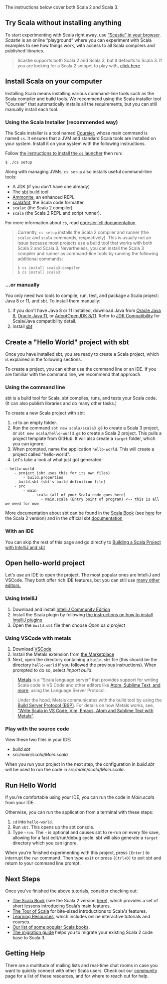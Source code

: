 The instructions below cover both Scala 2 and Scala 3.

## Try Scala without installing anything

To start experimenting with Scala right away, use <a href="https://scastie.scala-lang.org/pEBYc5VMT02wAGaDrfLnyw" target="_blank">“Scastie” in your browser</a>.
_Scastie_ is an online “playground” where you can experiment with Scala examples to see how things work, with access to all Scala compilers and published libraries.

> Scastie supports both Scala 2 and Scala 3, but it defaults
> to Scala 3. If you are looking for a Scala 2 snippet to play with,
> [click here](https://scastie.scala-lang.org/MHc7C9iiTbGfeSAvg8CKAA).

##  Install Scala on your computer

Installing Scala means installing various command-line tools such as the Scala compiler and build tools.
We recommend using the Scala installer tool "Coursier" that automatically installs all the requirements, but you can still manually install each tool.

### Using the Scala Installer (recommended way)

The Scala installer is a tool named [Coursier](https://get-coursier.io/docs/cli-overview), whose main command is named `cs`.
It ensures that a JVM and standard Scala tools are installed on your system.
Install it on your system with the following instructions.

<div class="main-download">
    <div id="download-step-one">
        <p>Follow <a href="https://get-coursier.io/docs/cli-installation.html#native-launcher" target="_blank">the instructions to install the <code>cs</code> launcher</a> then run:</p>
        <p><code>$ ./cs setup</code></p>
    </div>
</div>


Along with managing JVMs, `cs setup` also installs useful command-line tools:

- A JDK (if you don't have one already)
- The [sbt](https://www.scala-sbt.org/) build tool
- [Ammonite](https://ammonite.io/), an enhanced REPL
- [scalafmt](https://scalameta.org/scalafmt/), the Scala code formatter
- `scalac` (the Scala 2 compiler)
- `scala` (the Scala 2 REPL and script runner).

For more information about `cs`, read
[coursier-cli documentation](https://get-coursier.io/docs/cli-overview).

> Currently, `cs setup` installs the Scala 2 compiler and runner (the `scalac` and
> `scala` commands, respectively). This is usually not an issue because most projects
> use a build tool that works with both Scala 2 and Scala 3.
> Nevertheless, you can install the Scala 3 compiler and runner as command-line tools
> by running the following additional commands:
> ```
> $ cs install scala3-compiler
> $ cs install scala3
> ```

### ...or manually

You only need two tools to compile, run, test, and package a Scala project: Java 8 or 11,
and sbt.
To install them manually:

1. if you don't have Java 8 or 11 installed, download
   Java from [Oracle Java 8](https://www.oracle.com/java/technologies/javase-jdk8-downloads.html), [Oracle Java 11](https://www.oracle.com/java/technologies/javase-jdk11-downloads.html),
   or [AdoptOpenJDK 8/11](https://adoptopenjdk.net/). Refer to [JDK Compatibility](/overviews/jdk-compatibility/overview.html) for Scala/Java compatibility detail.
1. Install [sbt](https://www.scala-sbt.org/download.html)

## Create a "Hello World" project with sbt

Once you have installed sbt, you are ready to create a Scala project, which
is explained in the following sections.

To create a project, you can either use the command line or an IDE.
If you are familiar with the command line, we recommend that approach.

### Using the command line

sbt is a build tool for Scala. sbt compiles, runs,
and tests your Scala code. (It can also publish libraries and do many other tasks.)

To create a new Scala project with sbt:

1. `cd` to an empty folder.
1. Run the command `sbt new scala/scala3.g8` to create a Scala 3 project, or `sbt new scala/hello-world.g8` to create a Scala 2 project.
   This pulls a project template from GitHub.
   It will also create a `target` folder, which you can ignore.
1. When prompted, name the application `hello-world`. This will
   create a project called "hello-world".
1. Let's take a look at what just got generated:

```
- hello-world
    - project (sbt uses this for its own files)
        - build.properties
    - build.sbt (sbt's build definition file)
    - src
        - main
            - scala (all of your Scala code goes here)
                - Main.scala (Entry point of program) <-- this is all we need for now
```

More documentation about sbt can be found in the [Scala Book](/scala3/book/tools-sbt.html) (see [here](/overviews/scala-book/scala-build-tool-sbt.html) for the Scala 2 version)
and in the official sbt [documentation](https://www.scala-sbt.org/1.x/docs/index.html)

### With an IDE

You can skip the rest of this page and go directly to [Building a Scala Project with IntelliJ and sbt](/getting-started/intellij-track/building-a-scala-project-with-intellij-and-sbt.html)


## Open hello-world project

Let's use an IDE to open the project. The most popular ones are IntelliJ and VSCode.
They both offer rich IDE features, but you can still use [many other editors.](https://scalameta.org/metals/docs/editors/overview.html)

### Using IntelliJ

1. Download and install [IntelliJ Community Edition](https://www.jetbrains.com/idea/download/)
1. Install the Scala plugin by following [the instructions on how to install IntelliJ plugins](https://www.jetbrains.com/help/idea/managing-plugins.html)
1. Open the `build.sbt` file then choose *Open as a project*

### Using VSCode with metals

1. Download [VSCode](https://code.visualstudio.com/Download)
1. Install the Metals extension from [the Marketplace](https://marketplace.visualstudio.com/items?itemName=scalameta.metals)
1. Next, open the directory containing a `build.sbt` file (this should be the directory `hello-world` if you followed the previous instructions). When prompted to do so, select *Import build*.

>[Metals](https://scalameta.org/metals) is a “Scala language server” that provides support for writing Scala code in VS Code and other editors like [Atom, Sublime Text, and more](https://scalameta.org/metals/docs/editors/overview.html), using the Language Server Protocol.
>
> Under the hood, Metals communicates with the build tool by using
> the [Build Server Protocol (BSP)](https://build-server-protocol.github.io/). For details on how Metals works, see, [“Write Scala in VS Code, Vim, Emacs, Atom and Sublime Text with Metals”](https://www.scala-lang.org/2019/04/16/metals.html).

### Play with the source code

View these two files in your IDE:

- _build.sbt_
- _src/main/scala/Main.scala_

When you run your project in the next step, the configuration in _build.sbt_ will be used to run the code in _src/main/scala/Main.scala_.

## Run Hello World

If you’re comfortable using your IDE, you can run the code in _Main.scala_ from your IDE.

Otherwise, you can run the application from a terminal with these steps:

1. `cd` into `hello-world`.
1. Run `sbt`. This opens up the sbt console.
1. Type `~run`. The `~` is optional and causes sbt to re-run on every file save,
   allowing for a fast edit/run/debug cycle. sbt will also generate a `target` directory
   which you can ignore.

When you’re finished experimenting with this project, press `[Enter]` to interrupt the `run` command.
Then type `exit` or press `[Ctrl+D]` to exit sbt and return to your command line prompt.

## Next Steps

Once you've finished the above tutorials, consider checking out:

* [The Scala Book](/scala3/book/introduction.html) (see the Scala 2 version [here](/overviews/scala-book/introduction.html)), which provides a set of short lessons introducing Scala’s main features.
* [The Tour of Scala](/tour/tour-of-scala.html) for bite-sized introductions to Scala's features.
* [Learning Resources](/learn.html), which includes online interactive tutorials and courses.
* [Our list of some popular Scala books](/books.html).
* [The migration guide](/scala3/guides/migration/compatibility-intro.html) helps you to migrate your existing Scala 2 code base to Scala 3.

## Getting Help
There are a multitude of mailing lists and real-time chat rooms in case you want to quickly connect with other Scala users. Check out our [community](https://scala-lang.org/community/) page for a list of these resources, and for where to reach out for help.

<!-- Hidden elements whose content are used to provide OS-specific download instructions.
 -- This is handled in `resources/js/functions.js`.
 --> 
<div style="display:none" id="stepOne-linux">
       <code class="hljs">$ curl -fLo cs https://git.io/coursier-cli-linux && chmod +x cs && ./cs setup </code> <br>
</div>

<div style="display:none" id="stepOne-unix">
    <p>Follow <a href="https://get-coursier.io/docs/cli-installation" target="_blank">the instructions to install the <code>cs</code> launcher</a> then run:</p>
    <p><code>$ ./cs setup</code></p>
</div>

<div style="display:none" id="stepOne-osx">
    <div class="highlight">
        <code class="hljs">$ brew install coursier/formulas/coursier && cs setup </code> <br>
    </div>
    <p>Alternatively, if you don't use Homebrew</p>
    <div class="highlight">
        <code class="hljs">$ curl -fLo cs https://git.io/coursier-cli-macos && chmod +x cs &&  (xattr -d com.apple.quarantine cs || true) && ./cs setup</code> <br>
    </div>
</div>

<div style="display:none" id="stepOne-windows">
    <p>Download and execute <a href="https://git.io/coursier-cli-windows-exe">the Scala installer for Windows</a> based on coursier</p>
</div>

